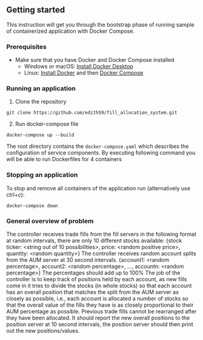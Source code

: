 <!--lint disable awesome-toc-->
## Getting started

This instruction will get you through the bootstrap phase of running
sample of containerized application with Docker Compose.

### Prerequisites

- Make sure that you have Docker and Docker Compose installed
  - Windows or macOS:
    [Install Docker Desktop](https://www.docker.com/get-started)
  - Linux: [Install Docker](https://www.docker.com/get-started) and then
    [Docker Compose](https://github.com/docker/compose)

### Running an application

1. Clone the repository
```console
git clone https://github.com/edith59/fill_allocation_system.git
```

2. Run docker-compose file

```console
docker-compose up --build
```
The root directory contains the `docker-compose.yaml` which
describes the configuration of service components. By executing following command
you will be able to run Dockerfiles for 4 containers

### Stopping an application
To stop and remove all containers of the application run (alternatively use ctrl+c):

```console
docker-compose down
```

### General overview of problem
The controller receives trade fills from the fill servers in the following format at random intervals,
there are only 10 different stocks available:
{stock ticker: &lt;string out of 10 possibilities&gt;, price: &lt;random positive price&gt;, quantity: &lt;random
quantity&gt;}
The controller receives random account splits from the AUM server at 30 second intervals.
{account1: &lt;random percentage&gt;, account2: &lt;random percentage&gt;, …, accountn: &lt;random
percentage&gt;}
The percentages should add up to 100%
The job of the controller is to keep track of positions held by each account, as new fills come in it
tries to divide the stocks (in whole stocks) so that each account has an overall position that matches
the split from the AUM server as closely as possible, i.e., each account is allocated a number of
stocks so that the overall value of the fills they have is as closely proportional to their AUM
percentage as possible. Previous trade fills cannot be rearranged after they have been allocated.
It should report the new overall positions to the position server at 10 second intervals, the position
server should then print out the new positions/values.
